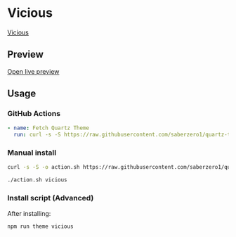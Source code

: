 # Vicious

[Vicious](https://zaher.design)

## Preview

[Open live preview](https://quartz-themes.github.io/vicious/)

## Usage

### GitHub Actions

```yaml
- name: Fetch Quartz Theme
  run: curl -s -S https://raw.githubusercontent.com/saberzero1/quartz-themes/master/action.sh | bash -s -- vicious
```

### Manual install

```bash
curl -s -S -o action.sh https://raw.githubusercontent.com/saberzero1/quartz-themes/master/action.sh

./action.sh vicious
```

### Install script (Advanced)

After installing:

```bash
npm run theme vicious
```
